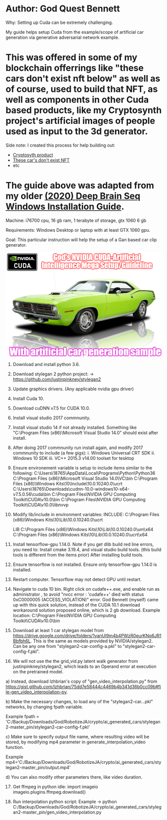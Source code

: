 Author: God Quest Bennett
====

Why: Setting up Cuda can be extremely challenging. 

My guide helps setup Cuda from the example/scope of artificial car generation via generative adversarial network example.

This was offered in some of my blockchain offerrings like "these cars don't exist nft below" as well as of course, used to build that NFT, as well as components in other Cuda based products, like my Cryptosynth project's artificial images of people used as input to the 3d generator.
====

Side note: I created this process for help building out:
* [Cryptosyth product](https://github.com/g0dEngineer/Cryptosynth)
* [These car's don't exist NFT](https://www.instagram.com/p/CMLMvfbhHxE/)
* etc

The guide above was adapted from my older [ (2020) Deep Brain Seq Windows Installation Guide](https://github.com/JordanMicahBennett/DeepBrainSeg/blob/master/WINDOWS%2010%20INSTALLATION%20GUIDE.md).
====

Machine: i76700 cpu, 16 gb ram, 1 terabyte of storage, gtx 1060 6 gb

Requirements: Windows Desktop or laptop with at least GTX 1060 gpu.


Goal: This particular instruction will help the setup of a Gan based car clip generator.

![image](https://github.com/g0dEngineer/CUDA_STYLEGAN_SETUP_GUIDE/blob/main/mega%20cuda%20setup%20guide__.png)

1. Download and install python 3.6.

2. Download stylegan 2 python project: -> https://github.com/justinpinkney/stylegan2

3. Update graphics drivers. (Any applicable nvidia gpu driver)

4. Install Cuda 10.

5. Download cuDNN v7.5  for CUDA 10.0.

6. Install visual studio 2017 commnunity.

7. Install visual studio 14 if not already installed. Something like "C:\Program Files (x86)\Microsoft Visual Studio 14.0" should exist after install.

8. After doing 2017 commnunity run install again, and modify 2017 commnunity to include (a few gigs):
	i. Windows Universal CRT SDK
	ii. Windows 10 SDK 
	iii. VC++ 2015.3 v14.00 toolset for tesktop

9. Ensure environement variable is setup to include items similar to the following:
	C:\Users\18765\AppData\Local\Programs\Python\Python36
	C:\Program Files (x86)\Microsoft Visual Studio 14.0\VC\bin
	C:\Program Files (x86)\Windows Kits\10\Include\10.0.10240.0\ucrt
	C:\Users\18765\Downloads\cudnn-10.0-windows10-x64-v7.5.0.56\cuda\bin
	C:\Program Files\NVIDIA GPU Computing Toolkit\CUDA\v10.0\bin
	C:\Program Files\NVIDIA GPU Computing Toolkit\CUDA\v10.0\libnvvp

10. Modify lib/include in environment variables:
	INCLUDE:
	C:\Program Files (x86)\Windows Kits\10\Lib\10.0.10240.0\ucrt

	LIB
	C:\Program Files (x86)\Windows Kits\10\Lib\10.0.10240.0\um\x64
	C:\Program Files (x86)\Windows Kits\10\Lib\10.0.10240.0\ucrt\x64
		
		
11. Install tensorflow-gpu 1.14.0.
	Note if you get dlib build red line errors, you need to:
		Install cmake 3.19.4, and visual studio build tools. (this build tools is different from the items prior)
		After installing build tools.
	
12. Ensure tensorflow is not installed. Ensure only tensorflow-gpu 1.14.0 is installed.

13. Restart computer. Tensorflow may not detect GPU until restart.

14. Navigate to cuda 10 bin. Right click on cudafe++.exe, and enable run as administrator , to avoid "nvcc error : 'cudafe++' died with status 0xC0000005 (ACCESS_VIOLATION)" error. God Bennett (myself) came up with this quick solution, instead of the CUDA 10.1 download workaround solution proposed online, which is 2 gb download.
	Example location: C:\Program Files\NVIDIA GPU Computing Toolkit\CUDA\v10.0\bin

	
15. Download at least 1 car stylegan model from https://drive.google.com/drive/folders/1yanUI9m4b4PWzR0eurKNq6JR1Bbfbh6L. 
This is the same as models provided by NVIDIA/stylegan2. Can be any one from "stylegan2-car-config-a.pkl" to "stylegan2-car-config-f.pkl".


16. We will not use the the grid_vid.py latent walk generator from justinpinkney/stylegan2, which leads to an Operand error at execution on the pretrained model.


a) Instead, download lzhbrian's copy of "gen_video_interpolation.py" from https://gist.github.com/lzhbrian/75dd7e58444c4469b4b341d36b0cc09b#file-gen_video_interpolation-py.

b) Make the necessary changes, to load any of the "stylegan2-car...pkl" networks, by changing fpath variable.

Example fpath = 'C:/Backup/Downloads/God/RobotizeJA/crypto/ai_generated_cars/stylegan2-master_pin/stylegan2-car-config-f.pkl'

c) Make sure to specify output file name, where resulting video will be stored, by modifying mp4 parameter in generate_interpolation_video function.

Example  mp4='C:/Backup/Downloads/God/RobotizeJA/crypto/ai_generated_cars/stylegan2-master_pin/output.mp4'

d) You can also modify other parameters there, like video duration.

17. Get ffmpeg in python idle:
	import imageio
	imageio.plugins.ffmpeg.download()
 
 
18. Run interpolation python script: Example -> python C:/Backup/Downloads/God/RobotizeJA/crypto/ai_generated_cars/stylegan2-master_pin/gen_video_interpolation.py
